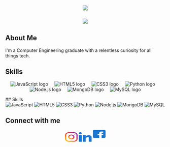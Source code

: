 <h1 align="center">
  <a href="https://git.io/typing-svg">
    <img src="https://readme-typing-svg.herokuapp.com/?lines=Hello,+There!+👋;I'm+Swornima+Shrestha....;Nice+to+meet+you!&center=true&size=30">
  </a>
</h1>

<div align="center">
  <img src="https://media3.giphy.com/media/v1.Y2lkPTc5MGI3NjExNnlxeTJ2OGw1d3VodmlranB3M3lscnN3bnB2NzJjczI5cnBycTVsYSZlcD12MV9pbnRlcm5hbF9naWZfYnlfaWQmY3Q9Zw/hpXdHPfFI5wTABdDx9/giphy.webp" height="150" />
</div>

## About Me
I'm a Computer Engineering graduate with a relentless curiosity for all things tech.

## Skills

<div align="center">
 <p align="center">
  <img src="https://cdn.jsdelivr.net/gh/devicons/devicon/icons/javascript/javascript-original.svg" height="10" alt="JavaScript logo" />
  <img width="12" />
  <img src="https://cdn.jsdelivr.net/gh/devicons/devicon/icons/html5/html5-original.svg" height="10" alt="HTML5 logo" />
  <img width="12" />
  <img src="https://cdn.jsdelivr.net/gh/devicons/devicon/icons/css3/css3-original.svg" height="10" alt="CSS3 logo" />
  <img width="12" />
  <img src="https://cdn.jsdelivr.net/gh/devicons/devicon/icons/python/python-original.svg" height="30" alt="Python logo" />
  <img width="12" />
  <img src="https://cdn.jsdelivr.net/gh/devicons/devicon/icons/nodejs/nodejs-original.svg" height="30" alt="Node.js logo" />
  <img width="12" />
  <img src="https://cdn.jsdelivr.net/gh/devicons/devicon/icons/mongodb/mongodb-original.svg" height="30" alt="MongoDB logo" />
  <img width="12" />
  <img src="https://cdn.jsdelivr.net/gh/devicons/devicon/icons/mysql/mysql-original.svg" height="30" alt="MySQL logo" />
</p>
</div>
## Skills

<div align="center">
  <img src="https://cdn.jsdelivr.net/gh/devicons/devicon/icons/javascript/javascript-original.svg" width="20" alt="JavaScript" />
  <img src="https://cdn.jsdelivr.net/gh/devicons/devicon/icons/html5/html5-original.svg" width="20" alt="HTML5" />
  <img src="https://cdn.jsdelivr.net/gh/devicons/devicon/icons/css3/css3-original.svg" width="20" alt="CSS3" />
  <img src="https://cdn.jsdelivr.net/gh/devicons/devicon/icons/python/python-original.svg" width="20" alt="Python" />
  <img src="https://cdn.jsdelivr.net/gh/devicons/devicon/icons/nodejs/nodejs-original.svg" width="20" alt="Node.js" />
  <img src="https://cdn.jsdelivr.net/gh/devicons/devicon/icons/mongodb/mongodb-original.svg" width="20" alt="MongoDB" />
  <img src="https://cdn.jsdelivr.net/gh/devicons/devicon/icons/mysql/mysql-original.svg" width="20" alt="MySQL" />
</div>



## Connect with me
<p align="center">
  <a href="https://instagram.com/sworrrnima._" target="blank"><img align="center" src="https://raw.githubusercontent.com/teamedwardforever/Readme-Generator/71f25dd8b98329b168142a6b782a107b75eab178/svg/Social/instagram.svg" alt="instagram" height="30" width="40" /></a>
  <a href="https://www.linkedin.com/in/sworrrnimas/" target="blank"><img align="center" src="https://raw.githubusercontent.com/teamedwardforever/Readme-Generator/71f25dd8b98329b168142a6b782a107b75eab178/svg/Social/linked-in-alt.svg" alt="linkedin" height="30" width="40" /></a>
 <a href="https://www.facebook.com/swornimashrestha.00/" target="blank"><img src="https://raw.githubusercontent.com/teamedwardforever/Readme-Generator/71f25dd8b98329b168142a6b782a107b75eab178/svg/Social/facebook.svg" alt="Facebook" height="25" width="40"  /></a>
  

</p>

